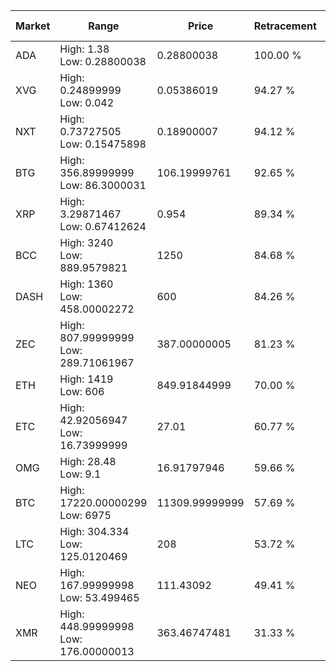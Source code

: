 | Market | Range | Price| Retracement | Doubles to 50% |
| --- | --- | --- | --- | --- |
| ADA | High: 1.38<br />Low: 0.28800038 | 0.28800038 | 100.00 % | 2.90 |
| XVG | High: 0.24899999<br />Low: 0.042 | 0.05386019 | 94.27 % | 2.70 |
| NXT | High: 0.73727505<br />Low: 0.15475898 | 0.18900007 | 94.12 % | 2.36 |
| BTG | High: 356.89999999<br />Low: 86.3000031 | 106.19999761 | 92.65 % | 2.09 |
| XRP | High: 3.29871467<br />Low: 0.67412624 | 0.954 | 89.34 % | 2.08 |
| BCC | High: 3240<br />Low: 889.9579821 | 1250 | 84.68 % | 1.65 |
| DASH | High: 1360<br />Low: 458.00002272 | 600 | 84.26 % | 1.52 |
| ZEC | High: 807.99999999<br />Low: 289.71061967 | 387.00000005 | 81.23 % | 1.42 |
| ETH | High: 1419<br />Low: 606 | 849.91844999 | 70.00 % | 1.19 |
| ETC | High: 42.92056947<br />Low: 16.73999999 | 27.01 | 60.77 % | 1.10 |
| OMG | High: 28.48<br />Low: 9.1 | 16.91797946 | 59.66 % | 1.11 |
| BTC | High: 17220.00000299<br />Low: 6975 | 11309.99999999 | 57.69 % | 1.07 |
| LTC | High: 304.334<br />Low: 125.0120469 | 208 | 53.72 % | 1.03 |
| NEO | High: 167.99999998<br />Low: 53.499465 | 111.43092 | 49.41 % | 0.00 |
| XMR | High: 448.99999998<br />Low: 176.00000013 | 363.46747481 | 31.33 % | 0.00 |
